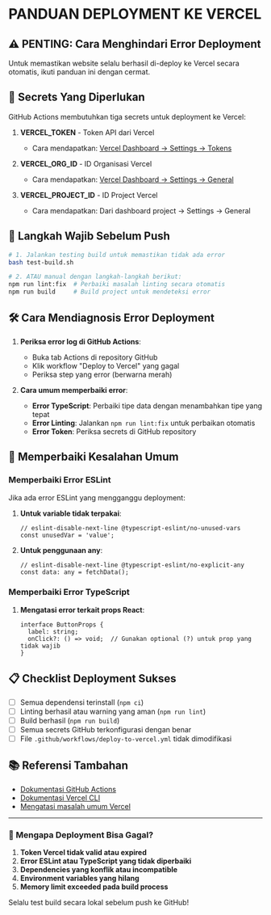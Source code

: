 # PANDUAN DEPLOYMENT KE VERCEL

## ⚠️ PENTING: Cara Menghindari Error Deployment

Untuk memastikan website selalu berhasil di-deploy ke Vercel secara otomatis, ikuti panduan ini dengan cermat.

## 🔑 Secrets Yang Diperlukan

GitHub Actions membutuhkan tiga secrets untuk deployment ke Vercel:

1. **VERCEL_TOKEN** - Token API dari Vercel
   - Cara mendapatkan: [Vercel Dashboard → Settings → Tokens](https://vercel.com/account/tokens)

2. **VERCEL_ORG_ID** - ID Organisasi Vercel
   - Cara mendapatkan: [Vercel Dashboard → Settings → General](https://vercel.com/dashboard/settings)

3. **VERCEL_PROJECT_ID** - ID Project Vercel
   - Cara mendapatkan: Dari dashboard project → Settings → General

## 🚀 Langkah Wajib Sebelum Push

```bash
# 1. Jalankan testing build untuk memastikan tidak ada error
bash test-build.sh

# 2. ATAU manual dengan langkah-langkah berikut:
npm run lint:fix  # Perbaiki masalah linting secara otomatis
npm run build     # Build project untuk mendeteksi error
```

## 🛠 Cara Mendiagnosis Error Deployment

1. **Periksa error log di GitHub Actions**:
   - Buka tab Actions di repository GitHub
   - Klik workflow "Deploy to Vercel" yang gagal
   - Periksa step yang error (berwarna merah)

2. **Cara umum memperbaiki error**:
   - **Error TypeScript**: Perbaiki tipe data dengan menambahkan tipe yang tepat
   - **Error Linting**: Jalankan `npm run lint:fix` untuk perbaikan otomatis
   - **Error Token**: Periksa secrets di GitHub repository

## 🔧 Memperbaiki Kesalahan Umum

### Memperbaiki Error ESLint

Jika ada error ESLint yang mengganggu deployment:

1. **Untuk variable tidak terpakai**:
   ```tsx
   // eslint-disable-next-line @typescript-eslint/no-unused-vars
   const unusedVar = 'value';
   ```

2. **Untuk penggunaan any**:
   ```tsx
   // eslint-disable-next-line @typescript-eslint/no-explicit-any
   const data: any = fetchData();
   ```

### Memperbaiki Error TypeScript

1. **Mengatasi error terkait props React**:
   ```tsx
   interface ButtonProps {
     label: string;
     onClick?: () => void;  // Gunakan optional (?) untuk prop yang tidak wajib
   }
   ```

## 📋 Checklist Deployment Sukses

- [ ] Semua dependensi terinstall (`npm ci`)
- [ ] Linting berhasil atau warning yang aman (`npm run lint`)
- [ ] Build berhasil (`npm run build`)
- [ ] Semua secrets GitHub terkonfigurasi dengan benar
- [ ] File `.github/workflows/deploy-to-vercel.yml` tidak dimodifikasi

## 📚 Referensi Tambahan

- [Dokumentasi GitHub Actions](https://docs.github.com/en/actions)
- [Dokumentasi Vercel CLI](https://vercel.com/docs/cli)
- [Mengatasi masalah umum Vercel](https://vercel.com/guides/troubleshooting-vercel-cli)

---

### 🚨 Mengapa Deployment Bisa Gagal?

1. **Token Vercel tidak valid atau expired**
2. **Error ESLint atau TypeScript yang tidak diperbaiki**
3. **Dependencies yang konflik atau incompatible**
4. **Environment variables yang hilang**
5. **Memory limit exceeded pada build process**

Selalu test build secara lokal sebelum push ke GitHub!
